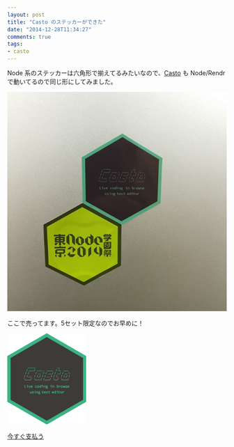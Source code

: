 ```yaml
---
layout: post
title: "Casto のステッカーができた"
date: "2014-12-28T11:34:27"
comments: true
tags: 
- casto
---
```


Node 系のステッカーは六角形で揃えてるみたいなので、[Casto](http://ca.storyboards.jp) も Node/Rendr で動いてるので同じ形にしてみました。

<!--more-->

![](/images/post/casto-sticker-1.jpg)

ここで売ってます。5セット限定なのでお早めに！

![](/images/post/casto-sticker-2.png)

<a href="https://spike.cc/p/gKeopedV" class="spike-button" data-code="gKeopedV" data-button-style="pay_large" data-button-text-key="1">今すぐ支払う</a><script src="https://spike.cc/button/v1/button.js" type="text/javascript"></script>

